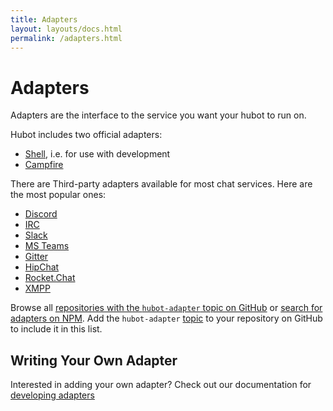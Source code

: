 ```yaml
---
title: Adapters
layout: layouts/docs.html
permalink: /adapters.html
---
```


# Adapters

Adapters are the interface to the service you want your hubot to run on.

Hubot includes two official adapters:

* [Shell](./adapters/shell.html), i.e. for use with development
* [Campfire](./adapters/campfire.html)

There are Third-party adapters available for most chat services. Here are the most popular ones:

* [Discord](https://github.com/hubot-friends/hubot-discord)
* [IRC](https://github.com/hubot-friends/hubot-irc)
* [Slack](https://github.com/hubot-friends/hubot-slack)
* [MS Teams](https://github.com/hubot-friends/hubot-ms-teams)
* [Gitter](https://github.com/huafu/hubot-gitter2)
* [HipChat](https://github.com/hipchat/hubot-hipchat)
* [Rocket.Chat](https://github.com/RocketChat/hubot-rocketchat)
* [XMPP](https://github.com/markstory/hubot-xmpp)

Browse all [repositories with the `hubot-adapter` topic on GitHub](https://github.com/search?q=topic%3Ahubot-adapter&type=Repositories) or [search for adapters on NPM](https://www.npmjs.com/search?q=hubot%20adapter&ranking=popularity). Add the `hubot-adapter` [topic](https://help.github.com/articles/classifying-your-repository-with-topics/) to your repository on GitHub to include it in this list.

## Writing Your Own Adapter

Interested in adding your own adapter? Check out our documentation for [developing adapters](./adapters/development.html)
